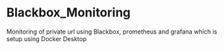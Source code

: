 # Blackbox_Monitoring
Monitoring of private url using Blackbox, prometheus and grafana which is setup using Docker Desktop
